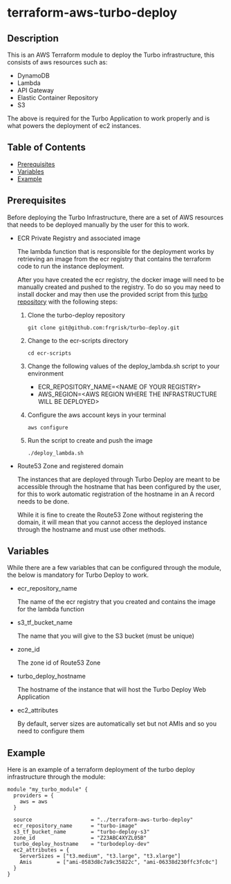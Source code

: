 # terraform-aws-turbo-deploy

## Description

This is an AWS Terraform module to deploy the Turbo infrastructure, this consists of aws resources such as:

- DynamoDB
- Lambda
- API Gateway
- Elastic Container Repository
- S3

The above is required for the Turbo Application to work properly and is what powers the deployment of ec2 instances.

## Table of Contents

- [Prerequisites](#prerequisites)
- [Variables](#variables)
- [Example](#example)

## Prerequisites

Before deploying the Turbo Infrastructure, there are a set of AWS resources that needs to be deployed manually by the user for this to work.

- ECR Private Registry and associated image

    The lambda function that is responsible for the deployment works by retrieving an image from the ecr registry that contains the terraform code to run the instance deployment.

    After you have created the ecr registry, the docker image will need to be manually created and pushed to the registry. To do so you may need to install docker and may then use the provided script from this [turbo repository](https://github.com/frgrisk/turbo-deploy) with the following steps:

    1. Clone the turbo-deploy repository

        `git clone git@github.com:frgrisk/turbo-deploy.git`

    2. Change to the ecr-scripts directory

        `cd ecr-scripts`

    3. Change the following values of the deploy_lambda.sh script to your environment

        - ECR_REPOSITORY_NAME=\<NAME OF YOUR REGISTRY\>
        - AWS_REGION=\<AWS REGION WHERE THE INFRASTRUCTURE WILL BE DEPLOYED\>

    4. Configure the aws account keys in your terminal

        `aws configure`

    5. Run the script to create and push the image

        `./deploy_lambda.sh`
  
- Route53 Zone and registered domain

    The instances that are deployed through Turbo Deploy are meant to be accessible through the hostname that has been configured by the user, for this to work automatic registration of the hostname in an A record needs to be done.

    While it is fine to create the Route53 Zone without registering the domain, it will mean that you cannot access the deployed instance through the hostname and must use other methods.

## Variables

While there are a few variables that can be configured through the module, the below is mandatory for Turbo Deploy to work.

- ecr_repository_name

    The name of the ecr registry that you created and contains the image for the lambda function
- s3_tf_bucket_name

    The name that you will give to the S3 bucket (must be unique)
- zone_id

    The zone id of Route53 Zone
- turbo_deploy_hostname

    The hostname of the instance that will host the Turbo Deploy Web Application
- ec2_attributes

    By default, server sizes are automatically set but not AMIs and so you need to configure them

## Example

Here is an example of a terraform deployment of the turbo deploy infrastructure through the module:

```hcl
module "my_turbo_module" {
  providers = {
    aws = aws
  }

  source                   = "../terraform-aws-turbo-deploy"
  ecr_repository_name      = "turbo-image"
  s3_tf_bucket_name        = "turbo-deploy-s3"
  zone_id                  = "Z23ABC4XYZL05B"
  turbo_deploy_hostname    = "turbodeploy-dev"
  ec2_attributes = {
    ServerSizes = ["t3.medium", "t3.large", "t3.xlarge"]
    Amis        = ["ami-0583d8c7a9c35822c", "ami-06338d230ffc3fc0c"]
  }
}
```
